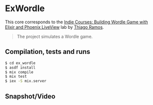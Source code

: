 # ExWordle

This core corresponds to the [Indie Courses: Building Wordle Game with Elixir and Phoenix LiveView](https://indiecourses.com/catalog/54c9e6b0-f39e-43a5-b775-a0de3f634b58) lab by [Thiago Ramos](https://twitter.com/thramosal).

> The project simulates a Wordle game.

## Compilation, tests and runs

```bash
$ cd ex_wordle
$ asdf install
$ mix compile
$ mix test
$ iex -S mix.server
```

## Snapshot/Video


